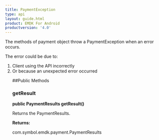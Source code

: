```yaml
---
title: PaymentException
type: api
layout: guide.html
product: EMDK For Android
productversion: '4.0'
---
```



The methods of payment object throw a PaymentException when an error
 occurs.

 The error could be due to:
 <ol>
 <li>Client using the API incorrectly
 <li>Or because an unexpected error occurred

##Public Methods

### getResult

**public PaymentResults getResult()**

Returns the PaymentResults.

**Returns:**

com.symbol.emdk.payment.PaymentResults









